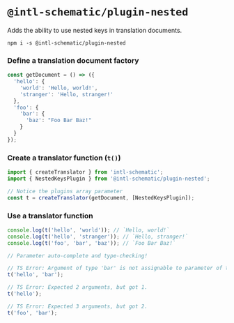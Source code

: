 # `@intl-schematic/plugin-nested`

Adds the ability to use nested keys in translation documents.

`npm i -s @intl-schematic/plugin-nested`

### Define a translation document factory

```ts
const getDocument = () => ({
  'hello': {
    'world': 'Hello, world!',
    'stranger': 'Hello, stranger!'
  },
  'foo': {
    'bar': {
      'baz': "Foo Bar Baz!"
    }
  }
});
```

### Create a translator function (`t()`)

```ts
import { createTranslator } from 'intl-schematic';
import { NestedKeysPlugin } from '@intl-schematic/plugin-nested';

// Notice the plugins array parameter
const t = createTranslator(getDocument, [NestedKeysPlugin]);
```

### Use a translator function

```ts
console.log(t('hello', 'world')); // `Hello, world!`
console.log(t('hello', 'stranger')); // `Hello, stranger!`
console.log(t('foo', 'bar', 'baz')); // `Foo Bar Baz!`

// Parameter auto-complete and type-checking!

// TS Error: Argument of type 'bar' is not assignable to parameter of type 'hello' | 'stranger'.
t('hello', 'bar');

// TS Error: Expected 2 arguments, but got 1.
t('hello');

// TS Error: Expected 3 arguments, but got 2.
t('foo', 'bar');
```
